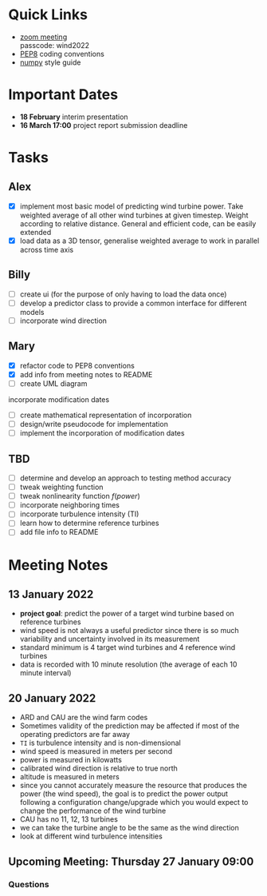 # Quick Links
- [zoom meeting](https://ed-ac-uk.zoom.us/j/87477169710)  
  passcode: wind2022
- [PEP8](https://www.python.org/dev/peps/pep-0008/) coding conventions
- [numpy](https://numpydoc.readthedocs.io/en/latest/format.html) style guide

# Important Dates
- **18 February** interim presentation
- **16 March 17:00** project report submission deadline

# Tasks
## Alex
- [x] implement most basic model of predicting wind turbine power. Take weighted average of all other wind turbines at given timestep. Weight according to relative distance. General and efficient code, can be easily extended
- [x] load data as a 3D tensor, generalise weighted average to work in parallel across time axis

## Billy
- [ ] create ui (for the purpose of only having to load the data once)
- [ ] develop a predictor class to provide a common interface for different models
- [ ] incorporate wind direction

## Mary
- [x] refactor code to PEP8 conventions
- [x] add info from meeting notes to README
- [ ] create UML diagram

incorporate modification dates
- [ ] create mathematical representation of incorporation
- [ ] design/write pseudocode for implementation
- [ ] implement the incorporation of modification dates

## TBD
- [ ] determine and develop an approach to testing method accuracy
- [ ] tweak weighting function
- [ ] tweak nonlinearity function $f(power)$
- [ ] incorporate neighboring times
- [ ] incorporate turbulence intensity (TI)
- [ ] learn how to determine reference turbines
- [ ] add file info to README

# Meeting Notes
## 13 January 2022
- **project goal**: predict the power of a target wind turbine based on reference turbines
- wind speed is not always a useful predictor since there is so much variability and uncertainty involved in its measurement
- standard minimum is 4 target wind turbines and 4 reference wind turbines
- data is recorded with 10 minute resolution (the average of each 10 minute interval)

## 20 January 2022
- ARD and CAU are the wind farm codes
- Sometimes validity of the prediction may be affected if most of the operating predictors are far away
- `TI` is turbulence intensity and is non-dimensional
- wind speed is measured in meters per second
- power is measured in kilowatts
- calibrated wind direction is relative to true north
- altitude is measured in meters
- since you cannot accurately measure the resource that produces the power (the wind speed), the goal is to predict the power output following a configuration change/upgrade which you would expect to change the performance of the wind turbine
- CAU has no 11, 12, 13 turbines
- we can take the turbine angle to be the same as the wind direction
- look at different wind turbulence intensities

## Upcoming Meeting: Thursday 27 January 09:00
### Questions

